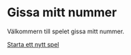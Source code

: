 Gissa mitt nummer
====================

Välkommern till spelet gissa mitt nummer.

[Starta ett nytt spel](guess/init)
